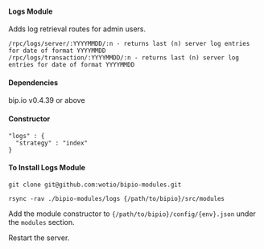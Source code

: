 #### Logs Module

  Adds log retrieval routes for admin users.

    /rpc/logs/server/:YYYYMMDD/:n - returns last (n) server log entries for date of format YYYYMMDD
    /rpc/logs/transaction/:YYYYMMDD/:n - returns last (n) server log entries for date of format YYYYMMDD
    
#### Dependencies

bip.io v0.4.39 or above

#### Constructor

 ```
 "logs" : {
   "strategy" : "index"
 }
 ```

#### To Install Logs Module

`git clone git@github.com:wotio/bipio-modules.git`

`rsync -rav ./bipio-modules/logs {/path/to/bipio}/src/modules`

Add the module constructor to `{/path/to/bipio}/config/{env}.json` under the `modules` section.

Restart the server.

